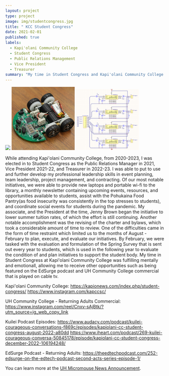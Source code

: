 ```yaml
---
layout: project
type: project
image: img/studentcongress.jpg
title: " KCC Student Congress"
date: 2021-02-01
published: true
labels:
  - Kapi'olani Community College
  - Student Congress
  - Public Relations Management
  - Vice President
  - Treasurer
summary: "My time in Student Congress and Kapi'olani Community College."
---
```


<div class="text-center p-4">
  <img width="200px" src="/studentcongress_photo.jpg" class="img-thumbnail" >
  <img width="200px" src="../img/micromouse/micromouse-robot-2.jpg" class="img-thumbnail" >
  <img width="200px" src="../img/micromouse/micromouse-circuit.png" class="img-thumbnail" >
</div>

While attending Kapi'olani Community College, from 2020-2023, I was elected in to Student Congress as the Public Relations Manager in 2021, Vice President 2021-22, and Treasurer in 2022-23. I was able to put to use and further develop my professional leadership skills in event planning, team leadership, project management, and contracting. Of our most notable initiatives, we were able to provide new laptops and portable wi-fi to the library, a monthly newsletter containing upcoming events, resources, and opportunities available to students, assist with the Pohukaina Food Pantry(as food insecurity was consistently in the top stresses to students), and coordinate social events for students during the pandemic. 
My associate, and the President at the time, Jenny Brown began the initiative to lower summer tuition rates, of which the effort is still continuing. Another notable accomplishment was the revising of the charter and bylaws, which took a considerable amount of time to review. One of the difficulties came in the form of time restraint which limited us to the months of August - February to plan, execute, and evaluate our initiatives. By February, we were tasked with the evaluation and formulation of the Spring Survey that is sent out every year to students, which is used in the following year to evaluate the condition of and plan initiatives to support the student body. My time in Student Congress at Kapi'olani Community College was fulfilling mentally and emotionall, allowing me to receive other opportunities such as being featured on the EdSurge podcast and UH Community College commercial that is played on cable tv. 


Kapi'olani Community College:
https://kapionews.com/index.php/student-congress/
https://www.instagram.com/kapccsc/

UH Community College - Returning Adults Commercial:
https://www.instagram.com/reel/Cnxv-sAjBtk/?utm_source=ig_web_copy_link

Kuilei Podcast Episodes:
https://www.audacy.com/podcast/kuilei-courageous-conversations-f869c/episodes/kapiolani-cc-student-congress-august-2022-a80dd
https://www.iheart.com/podcast/269-kuilei-courageous-conversa-50845178/episode/kapiolani-cc-student-congress-december-2022-106194248/

EdSurge Podcast - Returning Adults:
https://theedtechpodcast.com/252-edsurge-on-the-edtech-podcast-second-acts-series-episode-1/

You can learn more at the [UH Micromouse News Announcement](https://manoa.hawaii.edu/news/article.php?aId=2857).
